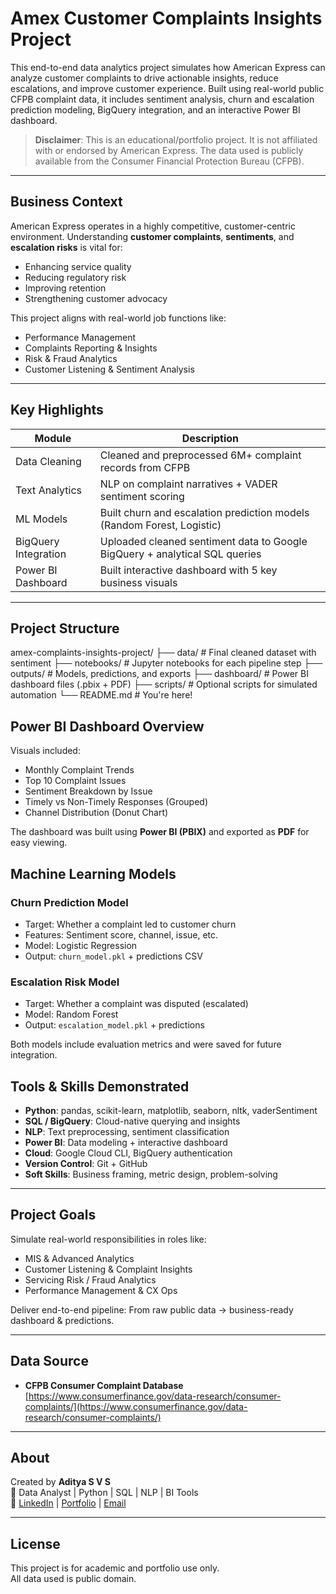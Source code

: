 # Amex Customer Complaints Insights Project

This end-to-end data analytics project simulates how American Express can analyze customer complaints to drive actionable insights, reduce escalations, and improve customer experience. Built using real-world public CFPB complaint data, it includes sentiment analysis, churn and escalation prediction modeling, BigQuery integration, and an interactive Power BI dashboard.

> **Disclaimer**: This is an educational/portfolio project. It is not affiliated with or endorsed by American Express. The data used is publicly available from the Consumer Financial Protection Bureau (CFPB).

---

## Business Context

American Express operates in a highly competitive, customer-centric environment. Understanding **customer complaints**, **sentiments**, and **escalation risks** is vital for:
- Enhancing service quality
- Reducing regulatory risk
- Improving retention
- Strengthening customer advocacy

This project aligns with real-world job functions like:
- Performance Management
- Complaints Reporting & Insights
- Risk & Fraud Analytics
- Customer Listening & Sentiment Analysis

---

## Key Highlights

| Module                      | Description                                                                 |
|----------------------------|-----------------------------------------------------------------------------|
| Data Cleaning           | Cleaned and preprocessed 6M+ complaint records from CFPB                    |
| Text Analytics          | NLP on complaint narratives + VADER sentiment scoring                       |
| ML Models               | Built churn and escalation prediction models (Random Forest, Logistic)     |
| BigQuery Integration   | Uploaded cleaned sentiment data to Google BigQuery + analytical SQL queries |
| Power BI Dashboard      | Built interactive dashboard with 5 key business visuals                     |

---

## Project Structure
amex-complaints-insights-project/
├── data/ # Final cleaned dataset with sentiment
├── notebooks/ # Jupyter notebooks for each pipeline step
├── outputs/ # Models, predictions, and exports
├── dashboard/ # Power BI dashboard files (.pbix + PDF)
├── scripts/ # Optional scripts for simulated automation
└── README.md # You're here!

## Power BI Dashboard Overview

Visuals included:
- Monthly Complaint Trends
- Top 10 Complaint Issues
- Sentiment Breakdown by Issue
- Timely vs Non-Timely Responses (Grouped)
- Channel Distribution (Donut Chart)

The dashboard was built using **Power BI (PBIX)** and exported as **PDF** for easy viewing.

## Machine Learning Models

### Churn Prediction Model
- Target: Whether a complaint led to customer churn
- Features: Sentiment score, channel, issue, etc.
- Model: Logistic Regression
- Output: `churn_model.pkl` + predictions CSV

### Escalation Risk Model
- Target: Whether a complaint was disputed (escalated)
- Model: Random Forest
- Output: `escalation_model.pkl` + predictions

Both models include evaluation metrics and were saved for future integration.

## Tools & Skills Demonstrated

- **Python**: pandas, scikit-learn, matplotlib, seaborn, nltk, vaderSentiment
- **SQL / BigQuery**: Cloud-native querying and insights
- **NLP**: Text preprocessing, sentiment classification
- **Power BI**: Data modeling + interactive dashboard
- **Cloud**: Google Cloud CLI, BigQuery authentication
- **Version Control**: Git + GitHub
- **Soft Skills**: Business framing, metric design, problem-solving

---

## Project Goals

Simulate real-world responsibilities in roles like:
- MIS & Advanced Analytics
- Customer Listening & Complaint Insights
- Servicing Risk / Fraud Analytics
- Performance Management & CX Ops

Deliver end-to-end pipeline:
From raw public data → business-ready dashboard & predictions.

---

## Data Source

- **CFPB Consumer Complaint Database**  
  [https://www.consumerfinance.gov/data-research/consumer-complaints/](https://www.consumerfinance.gov/data-research/consumer-complaints/)

---

## About

Created by **Aditya S V S**  
🎯 Data Analyst | Python | SQL | NLP | BI Tools  
🔗 [LinkedIn](#) | [Portfolio](#) | [Email](#)

---

## License

This project is for academic and portfolio use only.  
All data used is public domain.


